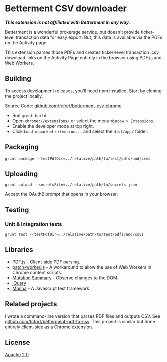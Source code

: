 # Betterment CSV downloader

**_This extension is not affiliated with Betterment in any way._**

Betterment is a wonderful brokerage service, but doesn't provide ticker-level transaction data for easy export. But, this data is available via the PDFs on the Activity page.

This extension parses those PDFs and creates ticker-level transaction .csv download links on the Activity Page entirely in the browser using PDF.js and Web Workers.

## Building

To access development releases, you'll need npm installed. Start by cloning the project locally.

Source Code: [github.com/fcfort/betterment-csv-chrome](https://github.com/fcfort/betterment-csv-chrome)

- Run `grunt build`
- Open `chrome://extensions/` or select the menu `Window > Extensions`.
- Enable the developer mode at top right.
- Click `Load unpacked extension...` and select the `dist/app/` folder.

## Packaging

`grunt package --testPdfDir=../relative/path/to/test/pdfs/and/csvs`

## Uploading

`grunt upload --secretsFile=../relative/path/to/secrets.json`

Accept the OAuth2 prompt that opens in your browser.

## Testing

### Unit & Integration tests

`grunt test --testPdfDir=../relative/path/to/test/pdfs/and/csvs`

## Libraries

- [PDF.js](https://github.com/mozilla/pdf.js) - Client-side PDF parsing.
- [patch-worker.js](https://github.com/Rob--W/chrome-api/tree/master/patch-worker) - A workaround to allow the use of Web Workers in Chrome content scripts.
- [Mutation Summary](https://github.com/rafaelw/mutation-summary) - Observe changes to the DOM.
- [jQuery](https://github.com/jquery/jquery)
- [Mocha](https://github.com/mochajs/mocha) - A Javascript test framework.

## Related projects

I wrote a command-line version that parses PDF files and outputs CSV. See [github.com/fcfort/betterment-pdf-to-csv](https://github.com/fcfort/betterment-pdf-to-csv). This project is similar but done entirely client-side as a Chrome extension.

## License

[Apache 2.0](https://opensource.org/licenses/Apache-2.0)

